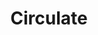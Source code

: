 ---
title: Circulate
image: /assets/img/stock/600x400.png
categories: inventory management, children & families, community building
mission: "Tell us about the project!"
built_by_rfg: "Tell us about the project!"
scope_and_impact: "Tell us about the project!"
---